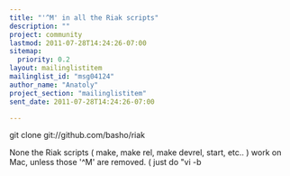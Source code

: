 ```yaml
---
title: "'^M' in all the Riak scripts"
description: ""
project: community
lastmod: 2011-07-28T14:24:26-07:00
sitemap:
  priority: 0.2
layout: mailinglistitem
mailinglist_id: "msg04124"
author_name: "Anatoly"
project_section: "mailinglistitem"
sent_date: 2011-07-28T14:24:26-07:00

---
```



git clone git://github.com/basho/riak

None the Riak scripts ( make, make rel, make devrel, start, etc.. ) work on
Mac, unless those '^M' are removed. ( just do "vi -b 